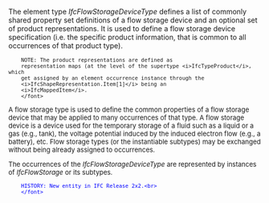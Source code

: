 ﻿The element type _IfcFlowStorageDeviceType_ defines a list of commonly shared property set definitions of a flow storage device and an optional set of product representations. It is used to define a flow storage device specification (i.e. the specific product information, that is common to all occurrences of that product type).

> <font size="-1">
		NOTE: The product representations are defined as
		representation maps (at the level of the supertype <i>IfcTypeProduct</i>, which
		get assigned by an element occurrence instance through the
		<i>IfcShapeRepresentation.Item[1]</i> being an
		<i>IfcMappedItem</i>.
    	</font>

A flow storage type is used to define the common properties of a flow storage device that may be applied to many occurrences of that type. A flow storage device is a device used for the temporary storage of a fluid such as a liquid or a gas (e.g., tank), the voltage potential induced by the induced electron flow (e.g., a battery), etc. Flow storage types (or the instantiable subtypes) may be exchanged without being already assigned to occurrences.

The occurrences of the _IfcFlowStorageDeviceType_ are represented by instances of _IfcFlowStorage_ or its subtypes.

> <font color="#0000ff" size="-1">
    	HISTORY: New entity in IFC Release 2x2.<br>
    	</font>